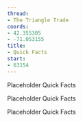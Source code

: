 ```yaml
---
thread:
- The Triangle Trade
coords:
- 42.355305
- -71.053155
title:
- Quick Facts
start:
- 63154
---
```


Placeholder Quick Facts


Placeholder Quick Facts


Placeholder Quick Facts
